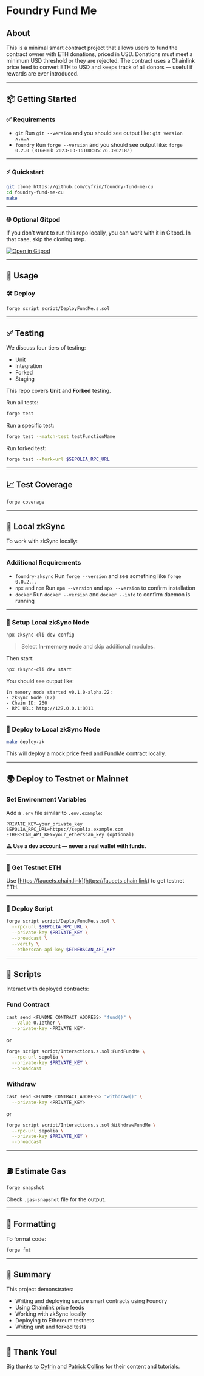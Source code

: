 # Foundry Fund Me

## About

This is a minimal smart contract project that allows users to fund the contract owner with ETH donations, priced in USD. Donations must meet a minimum USD threshold or they are rejected. The contract uses a Chainlink price feed to convert ETH to USD and keeps track of all donors — useful if rewards are ever introduced.

---

## 📦 Getting Started

### ✅ Requirements

- `git`
  Run `git --version` and you should see output like: `git version x.x.x`
- `foundry`
  Run `forge --version` and you should see output like: `forge 0.2.0 (816e00b 2023-03-16T00:05:26.396218Z)`

---

### ⚡ Quickstart

```bash
git clone https://github.com/Cyfrin/foundry-fund-me-cu
cd foundry-fund-me-cu
make
```

---

### 🌐 Optional Gitpod

If you don't want to run this repo locally, you can work with it in Gitpod. In that case, skip the cloning step.

[![Open in Gitpod](https://gitpod.io/button/open-in-gitpod.svg)](https://gitpod.io/#https://github.com/Cyfrin/foundry-fund-me-cu)

---

## 🚀 Usage

### 🛠 Deploy

```bash
forge script script/DeployFundMe.s.sol
```

---

## ✅ Testing

We discuss four tiers of testing:

- Unit
- Integration
- Forked
- Staging

This repo covers **Unit** and **Forked** testing.

Run all tests:

```bash
forge test
```

Run a specific test:

```bash
forge test --match-test testFunctionName
```

Run forked test:

```bash
forge test --fork-url $SEPOLIA_RPC_URL
```

---

## 📈 Test Coverage

```bash
forge coverage
```

---

## 🌉 Local zkSync

To work with zkSync locally:

---

### Additional Requirements

- `foundry-zksync`
  Run `forge --version` and see something like `forge 0.0.2...`
- `npx` and `npm`
  Run `npm --version` and `npx --version` to confirm installation
- `docker`
  Run `docker --version` and `docker --info` to confirm daemon is running

---

### 🧪 Setup Local zkSync Node

```bash
npx zksync-cli dev config
```

> Select **In-memory node** and skip additional modules.

Then start:

```bash
npx zksync-cli dev start
```

You should see output like:

```
In memory node started v0.1.0-alpha.22:
- zkSync Node (L2)
- Chain ID: 260
- RPC URL: http://127.0.0.1:8011
```

---

### 🚀 Deploy to Local zkSync Node

```bash
make deploy-zk
```

This will deploy a mock price feed and FundMe contract locally.

---

## 🌍 Deploy to Testnet or Mainnet

### Set Environment Variables

Add a `.env` file similar to `.env.example`:

```env
PRIVATE_KEY=your_private_key
SEPOLIA_RPC_URL=https://sepolia.example.com
ETHERSCAN_API_KEY=your_etherscan_key (optional)
```

**⚠️ Use a dev account — never a real wallet with funds.**

---

### 🔄 Get Testnet ETH

Use [https://faucets.chain.link](https://faucets.chain.link) to get testnet ETH.

---

### 🚀 Deploy Script

```bash
forge script script/DeployFundMe.s.sol \
  --rpc-url $SEPOLIA_RPC_URL \
  --private-key $PRIVATE_KEY \
  --broadcast \
  --verify \
  --etherscan-api-key $ETHERSCAN_API_KEY
```

---

## 🧩 Scripts

Interact with deployed contracts:

### Fund Contract

```bash
cast send <FUNDME_CONTRACT_ADDRESS> "fund()" \
  --value 0.1ether \
  --private-key <PRIVATE_KEY>
```

or

```bash
forge script script/Interactions.s.sol:FundFundMe \
  --rpc-url sepolia \
  --private-key $PRIVATE_KEY \
  --broadcast
```

### Withdraw

```bash
cast send <FUNDME_CONTRACT_ADDRESS> "withdraw()" \
  --private-key <PRIVATE_KEY>
```

or

```bash
forge script script/Interactions.s.sol:WithdrawFundMe \
  --rpc-url sepolia \
  --private-key $PRIVATE_KEY \
  --broadcast
```

---

## ⛽ Estimate Gas

```bash
forge snapshot
```

Check `.gas-snapshot` file for the output.

---

## 🧹 Formatting

To format code:

```bash
forge fmt
```

---

## 📌 Summary

This project demonstrates:

- Writing and deploying secure smart contracts using Foundry
- Using Chainlink price feeds
- Working with zkSync locally
- Deploying to Ethereum testnets
- Writing unit and forked tests

---

## 🙏 Thank You!

Big thanks to [Cyfrin](https://github.com/Cyfrin) and [Patrick Collins](https://github.com/PatrickAlphaC) for their content and tutorials.
